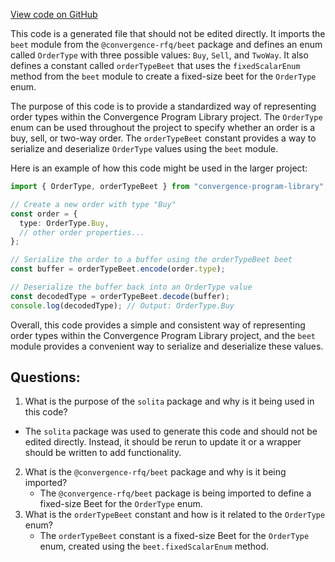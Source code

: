 [View code on GitHub](https://github.com/convergence-rfq/convergence-program-library/rfq/js/generated/types/OrderType.ts)

This code is a generated file that should not be edited directly. It imports the `beet` module from the `@convergence-rfq/beet` package and defines an enum called `OrderType` with three possible values: `Buy`, `Sell`, and `TwoWay`. It also defines a constant called `orderTypeBeet` that uses the `fixedScalarEnum` method from the `beet` module to create a fixed-size beet for the `OrderType` enum.

The purpose of this code is to provide a standardized way of representing order types within the Convergence Program Library project. The `OrderType` enum can be used throughout the project to specify whether an order is a buy, sell, or two-way order. The `orderTypeBeet` constant provides a way to serialize and deserialize `OrderType` values using the `beet` module.

Here is an example of how this code might be used in the larger project:

```typescript
import { OrderType, orderTypeBeet } from "convergence-program-library";

// Create a new order with type "Buy"
const order = {
  type: OrderType.Buy,
  // other order properties...
};

// Serialize the order to a buffer using the orderTypeBeet beet
const buffer = orderTypeBeet.encode(order.type);

// Deserialize the buffer back into an OrderType value
const decodedType = orderTypeBeet.decode(buffer);
console.log(decodedType); // Output: OrderType.Buy
```

Overall, this code provides a simple and consistent way of representing order types within the Convergence Program Library project, and the `beet` module provides a convenient way to serialize and deserialize these values.
## Questions: 
 1. What is the purpose of the `solita` package and why is it being used in this code?
   - The `solita` package was used to generate this code and should not be edited directly. Instead, it should be rerun to update it or a wrapper should be written to add functionality.
2. What is the `@convergence-rfq/beet` package and why is it being imported?
   - The `@convergence-rfq/beet` package is being imported to define a fixed-size Beet for the `OrderType` enum.
3. What is the `orderTypeBeet` constant and how is it related to the `OrderType` enum?
   - The `orderTypeBeet` constant is a fixed-size Beet for the `OrderType` enum, created using the `beet.fixedScalarEnum` method.